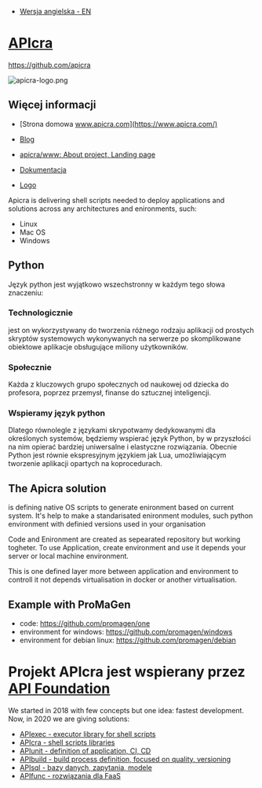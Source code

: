 + [Wersja angielska - EN](https://www.apicra.com/)

# [APIcra](https://www.apicra.com)

https://github.com/apicra

![apicra-logo.png](https://logo.apicra.com/apicra-logo.png)

## Więcej informacji

+ [Strona domowa www.apicra.com](https://www.apicra.com/)
+ [Blog](https://blog.apicra.com)

+ [apicra/www: About project, Landing page](https://github.com/apicra/www)
+ [Dokumentacja](https://docs.apicra.com)
+ [Logo](https://logo.apicra.com)

Apicra is delivering shell scripts needed to deploy applications and solutions across any architectures and enironments, such:
+ Linux
+ Mac OS
+ Windows


## Python

Język python jest wyjątkowo wszechstronny w każdym tego słowa znaczeniu:

### Technologicznie
jest on wykorzystywany do tworzenia różnego rodzaju aplikacji od prostych skryptów systemowych wykonywanych na serwerze po skomplikowane obiektowe aplikacje obsługujące miliony użytkowników.

### Społecznie
Każda z kluczowych grupo społecznych od naukowej od dziecka do profesora, poprzez przemysł, finanse do sztucznej inteligencji.

### Wspieramy język python

Dlatego równolegle z językami skrypotwamy dedykowanymi dla określonych systemów, będziemy wspierać język Python, by w przyszłości na nim opierać bardziej uniwersalne i elastyczne rozwiązania.
Obecnie Python jest równie ekspresyjnym językiem jak Lua, umożliwiającym tworzenie aplikacji opartych na koprocedurach.



## The Apicra solution

is defining native OS scripts to generate enironment based on current system.
It's help to make a standarisated enironment modules, such python environment with definied versions used in your organisation

Code and Enironment are created as sepearated repository but working togheter.
To use Application, create environment and use it depends your server or local machine environment.

This is one defined layer more between application and environment to controll it not depends virtualisation in docker or another virtualisation.


## Example with ProMaGen
+ code: https://github.com/promagen/one
+ environment for windows: https://github.com/promagen/windows
+ environment for debian linux: https://github.com/promagen/debian


# Projekt APIcra jest wspierany przez [API Foundation](https://apifoundation.com)

We started in 2018 with few concepts but one idea: fastest development.
Now, in 2020 we are giving solutions:

+ [APIexec - executor library for shell scripts](https://www.apiexec.com)
+ [APIcra - shell scripts libraries](https://www.apicra.com)
+ [APIunit - definition of application, CI, CD](https://www.apiunit.com)
+ [APIbuild - build process definition, focused on quality, versioning](https://www.apibuild.com)
+ [APIsql - bazy danych, zapytania, modele](https://www.apisql.com)
+ [APIfunc - rozwiązania dla FaaS](https://www.apifunc.com)

